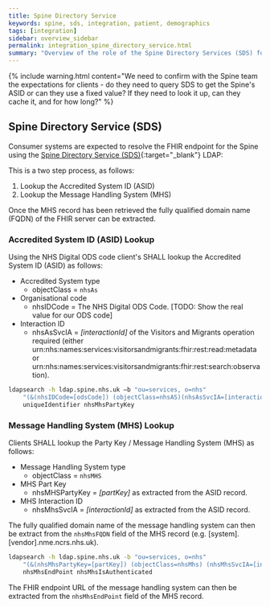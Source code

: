 ```yaml
---
title: Spine Directory Service
keywords: spine, sds, integration, patient, demographics
tags: [integration]
sidebar: overview_sidebar
permalink: integration_spine_directory_service.html
summary: "Overview of the role of the Spine Directory Services (SDS) for Visitors and Migrants."
---
```


{% include warning.html content="We need to confirm with the Spine team the expectations for clients - do they need to query SDS to get the Spine's ASID or can they use a fixed value? If they need to look it up, can they cache it, and for how long?" %}

## Spine Directory Service (SDS) ##

Consumer systems are expected to resolve the FHIR endpoint for the Spine using the [Spine Directory Service (SDS)](http://systems.digital.nhs.uk/ddc/spine-directory-service){:target="_blank"} LDAP:

This is a two step process, as follows:

1. Lookup the Accredited System ID (ASID)
2. Lookup the Message Handling System (MHS)

Once the MHS record has been retrieved the fully qualified domain name (FQDN) of the FHIR server can be extracted.

### Accredited System ID (ASID) Lookup ###

Using the NHS Digital ODS code client's SHALL lookup the Accredited System ID (ASID) as follows:

- Accredited System type
	- objectClass = `nhsAs`
- Organisational code
	- nhsIDCode = The NHS Digital ODS Code. [TODO: Show the real value for our ODS code]
- Interaction ID
	- nhsAsSvcIA = *[interactionId]* of the Visitors and Migrants operation required (either urn:nhs:names:services:visitorsandmigrants:fhir:rest:read:metadata or urn:nhs:names:services:visitorsandmigrants:fhir:rest:search:observation).

```bash
ldapsearch -h ldap.spine.nhs.uk –b "ou=services, o=nhs" 
	"(&(nhsIDCode=[odsCode]) (objectClass=nhsAS)(nhsAsSvcIA=[interactionId]))" 
	uniqueIdentifier nhsMhsPartyKey
```

### Message Handling System (MHS) Lookup ###

Clients SHALL lookup the Party Key / Message Handling System (MHS) as follows:

- Message Handling System type
	- objectClass = `nhsMHS`
- MHS Part Key
	- nhsMHSPartyKey = *[partKey]* as extracted from the ASID record.
- MHS Interaction ID
	- nhsMhsSvcIA = *[interactionId]* as extracted from the ASID record.

The fully qualified domain name of the message handling system can then be extract from the `nhsMhsFQDN` field of the MHS record (e.g. [system].[vendor].nme.ncrs.nhs.uk).

```bash
ldapsearch -h ldap.spine.nhs.uk -b "ou=services, o=nhs" 
	"(&(nhsMhsPartyKey=[partKey]) (objectClass=nhsMhs) (nhsMhsSvcIA=[interactionId]))" 
	nhsMhsEndPoint nhsMhsIsAuthenticated
```

The FHIR endpoint URL of the message handling system can then be extracted from the `nhsMhsEndPoint` field of the MHS record.

